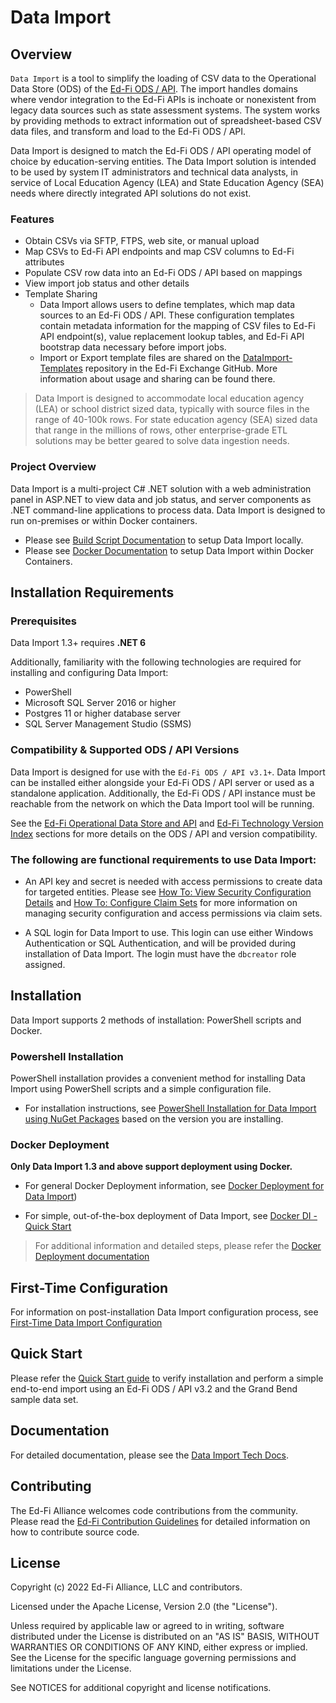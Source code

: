 # Data Import

## Overview

`Data Import` is a tool to simplify the loading of CSV data to the Operational Data Store (ODS) of the [Ed-Fi ODS / API](https://techdocs.ed-fi.org/pages/viewpage.action?pageId=95259668). The import handles domains where vendor integration to the Ed-Fi APIs is inchoate or nonexistent from legacy data sources such as state assessment systems. The system works by providing methods to extract information out of spreadsheet-based CSV data files, and transform and load to the Ed-Fi ODS / API. 

Data Import is designed to match the Ed-Fi ODS / API operating model of choice by education-serving entities. The Data Import solution is intended to be used by system IT administrators and technical data analysts, in service of Local Education Agency (LEA) and State Education Agency (SEA) needs where directly integrated API solutions do not exist.

### Features

* Obtain CSVs via SFTP, FTPS, web site, or manual upload
* Map CSVs to Ed-Fi API endpoints and map CSV columns to Ed-Fi attributes
* Populate CSV row data into an Ed-Fi ODS / API based on mappings
* View import job status and other details
* Template Sharing
  * Data Import allows users to define templates, which map data sources to an Ed-Fi ODS / API. These configuration templates contain metadata information for the mapping of CSV files to Ed-Fi API endpoint(s), value replacement lookup tables, and Ed-Fi API bootstrap data necessary before import jobs.
  * Import or Export template files are shared on the [DataImport-Templates](https://github.com/Ed-Fi-Exchange-OSS/DataImport-Templates) repository in the Ed-Fi Exchange GitHub. More information about usage and sharing can be found there.

> Data Import is designed to accommodate local education agency (LEA) or school district sized data, typically with source files in the range of 40-100k rows. For state education agency (SEA) sized data that range in the millions of rows, other enterprise-grade ETL solutions may be better geared to solve data ingestion needs.

### Project Overview

Data Import is a multi-project C# .NET solution with a web administration panel in ASP.NET to view data and job status, and server components as .NET command-line applications to process data. Data Import is designed to run on-premises or within Docker containers. 

* Please see [Build Script Documentation](docs/build-script.md) to setup Data Import locally.
* Please see [Docker Documentation](#docker-deployment) to setup Data Import within Docker Containers.

## Installation Requirements

### Prerequisites

Data Import 1.3+ requires **.NET 6**

Additionally, familiarity with the following technologies are required for installing and configuring Data Import:

* PowerShell
* Microsoft SQL Server 2016 or higher
* Postgres 11 or higher database server
* SQL Server Management Studio (SSMS)

### Compatibility & Supported ODS / API Versions

Data Import is designed for use with the `Ed-Fi ODS / API v3.1+`. Data Import can be installed either alongside your Ed-Fi ODS / API server or used as a standalone application. Additionally, the Ed-Fi ODS / API instance must be reachable from the network on which the Data Import tool will be running.

See the [Ed-Fi Operational Data Store and API](https://techdocs.ed-fi.org/display/ETKB/Ed-Fi+Operational+Data+Store+and+API) and [Ed-Fi Technology Version Index](https://techdocs.ed-fi.org/display/ETKB/Ed-Fi+Technology+Version+Index) sections for more details on the ODS / API and version compatibility.

### The following are functional requirements to use Data Import:

* An API key and secret is needed with access permissions to create data for targeted entities. Please see [How To: View Security Configuration Details](https://techdocs.ed-fi.org/display/ODSAPIS3V53/How+To%3A+View+Security+Configuration+Details) and [How To: Configure Claim Sets](https://techdocs.ed-fi.org/display/ODSAPIS3V53/How+To%3A+Configure+Claim+Sets) for more information on managing security configuration and access permissions via claim sets.

* A SQL login for Data Import to use. This login can use either Windows Authentication or SQL Authentication, and will be provided during installation of Data Import. The login must have the `dbcreator` role assigned.

## Installation

Data Import supports 2 methods of installation: PowerShell scripts and Docker.

### Powershell Installation

PowerShell installation provides a convenient method for installing Data Import using PowerShell scripts and a simple configuration file.

* For installation instructions, see [PowerShell Installation for Data Import using NuGet Packages](docs/powershell-installation.md) based on the version you are installing.

### Docker Deployment

**Only Data Import 1.3 and above support deployment using Docker.**

* For general Docker Deployment information, see [Docker Deployment for Data Import](https://techdocs.ed-fi.org/display/EDFITOOLS/Docker+Deployment+for+Data+Import))

* For simple, out-of-the-box deployment of Data Import, see [Docker DI - Quick Start](https://techdocs.ed-fi.org/display/EDFITOOLS/Quick+Start+for+Data+Import+in+Docker)

> For additional information and detailed steps, please refer the [Docker Deployment documentation](https://techdocs.ed-fi.org/display/EDFITOOLS/Docker+Deployment+for+Data+Import)

## First-Time Configuration

For information on post-installation Data Import configuration process, see [First-Time Data Import Configuration](docs/first-time-configuration.md)

## Quick Start

Please refer the [Quick Start guide](https://techdocs.ed-fi.org/display/EDFITOOLS/Quick+Start) to verify installation and perform a simple end-to-end import using an Ed-Fi ODS / API v3.2 and the Grand Bend sample data set.

## Documentation

For detailed documentation, please see the [Data Import Tech Docs](https://techdocs.ed-fi.org/display/EDFITOOLS/Data+Import).

## Contributing

The Ed-Fi Alliance welcomes code contributions from the community. Please read
the [Ed-Fi Contribution
Guidelines](https://techdocs.ed-fi.org/display/ETKB/Code+Contribution+Guidelines)
for detailed information on how to contribute source code.

## License

Copyright (c) 2022 Ed-Fi Alliance, LLC and contributors.

Licensed under the Apache License, Version 2.0 (the "License").

Unless required by applicable law or agreed to in writing, software distributed under the License is distributed on an "AS IS" BASIS, WITHOUT WARRANTIES OR CONDITIONS OF ANY KIND, either express or implied. See the License for the specific language governing permissions and limitations under the License.

See NOTICES for additional copyright and license notifications.
